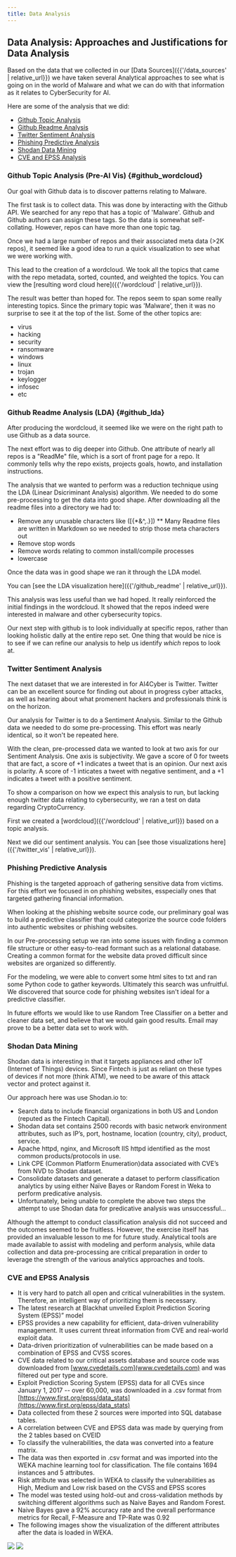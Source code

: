```yaml
---
title: Data Analysis
---
```


## Data Analysis: Approaches and Justifications for Data Analysis 

Based on the data that we collected in our [Data Sources]({{'/data_sources' | relative_url}}) we have taken several Analytical approaches to see what is going on in the world of Malware and what we can do with that information as it relates to CyberSecurity for AI.

Here are some of the analysis that we did:

* [Github Topic Analysis](#github_wordcloud)
* [Github Readme Analysis](#github_lda)
* [Twitter Sentiment Analysis](#twitter-sentiment-analysis)
* [Phishing Predictive Analysis](#phishing-predictive-analysis)
* [Shodan Data Mining](#shodan-data-mining)
* [CVE and EPSS Analysis](#cve-and-epss-analysis)

### Github Topic Analysis (Pre-AI Vis) {#github_wordcloud}

Our goal with Github data is to discover patterns relating to Malware.

The first task is to collect data.  This was done by interacting with the Github API.  We searched for any repo that has a topic of 'Malware'.  Github and Github authors can assign these tags.  So the data is somewhat self-collating.  However, repos can have more than one topic tag. 

Once we had a large number of repos and their associated meta data (>2K repos), it seemed like a good idea to run a quick visualization to see what we were working with.

This lead to the creation of a wordcloud.  We took all the topics that came with the repo metadata, sorted, counted, and weighted the topics.  You can view the [resulting word cloud here]({{'/wordcloud' | relative_url}}).

The result was better than hoped for.  The repos seem to span some really interesting topics.  Since the primary topic was 'Malware', then it was no surprise to see it at the top of the list.  Some of the other topics are:
* virus
* hacking
* security
* ransomware
* windows
* linux
* trojan
* keylogger
* infosec
* etc

### Github Readme Analysis (LDA) {#github_lda}

After producing the wordcloud, it seemed like we were on the right path to use Github as a data source.

The next effort was to dig deeper into Github.  One attribute of nearly all repos is a "ReadMe" file, which is a sort of front page for a repo.  It commonly tells why the repo exists, projects goals, howto, and installation instructions.

The analysis that we wanted to perform was a reduction technique using the LDA (Linear Dsicriminant Analysis) algorithm.  We needed to do some pre-processing to get the data into good shape.  After downloading all the readme files into a directory we had to:

* Remove any unusable characters like ([{\*&^,.}])
** Many Readme files are written in Markdown so we needed to strip those meta characters out
* Remove stop words
* Remove words relating to common install/compile processes
* lowercase

Once the data was in good shape we ran it through the LDA model.  

You can [see the LDA visualization here]({{'/github_readme' | relative_url}}).

This analysis was less useful than we had hoped.  It really reinforced the initial findings in the wordcloud.  It showed that the repos indeed were interested in malware and other cybersecurity topics.

Our next step with github is to look individually at specific repos, rather than looking holistic dally at the entire repo set.  One thing that would be nice is to see if we can refine our analysis to help us identify *which* repos to look at.

### Twitter Sentiment Analysis

The next dataset that we are interested in for AI4Cyber is Twitter.  Twitter can be an excellent source for finding out about in progress cyber attacks, as well as hearing about what promenent hackers and professionals think is on the horizon.

Our analysis for Twitter is to do a Sentiment Analysis.  Similar to the Github data we needed to do some pre-processing.  This effort was nearly identical, so it won't be repeated here.

With the clean, pre-processed data we wanted to look at two axis for our Sentiment Analysis.  One axis is subjectivity.  We gave a score of 0 for tweets that are fact, a score of +1 indicates a tweet that is an opinion.  Our next axis is polarity.  A score of -1 inticates a tweet with negative sentiment, and a +1 indicates a tweet with a positive sentiment.

To show a comparison on how we expect this analysis to run, but lacking enough twitter data relating to cybersecurity, we ran a test on data regarding CryptoCurrency.

First we created a [wordcloud]({{'/wordcloud' | relative_url}}) based on a topic analysis.

Next we did our sentiment analysis.  You can [see those visualizations here]({{'/twitter_vis' | relative_url}}).

### Phishing Predictive Analysis

Phishing is the targeted approach of gathering sensitive data from victims.  For this effort we focused in on phishing websites, esspecially ones that targeted gathering financial information.

When looking at the phishing website source code, our preliminary goal was to build a predictive classifier that could categorize the source code folders into authentic websites or phishing websites.

In our Pre-processing setup we ran into some issues with finding a common file structure or other easy-to-read formant such as a relational database.  Creating a common format for the website data proved difficult since websites are organized so differently.

For the modeling, we were able to convert some html sites to txt and ran some Python code to gather keywords.  Ultimately this search was unfruitful.  We discovered that source code for phishing websites isn't ideal for a predictive classifier.

In future efforts we would like to use Random Tree Classifier on a better and cleaner data set, and believe that we would gain good results.  Email may prove to be a better data set to work with.

### Shodan Data Mining

Shodan data is interesting in that it targets appliances and other IoT (Internet of Things) devices.  Since Fintech is just as reliant on these types of devices if not more (think ATM), we need to be aware of this attack vector and protect against it.

Our approach here was use Shodan.io to:

* Search data to include financial organizations in both US and London (reputed as the Fintech Capital).
* Shodan data set contains 2500 records with basic network environment attributes, such as IP’s, port, hostname, location (country, city), product, service.
* Apache httpd, nginx, and Microsoft IIS httpd identified as the most common products/protocols in use.
* Link CPE (Common Platform Enumeration)data associated with CVE’s from NVD to Shodan dataset.
* Consolidate datasets and generate a dataset to perform classification analytics by using either Naïve Bayes or Random Forest in Weka to perform predicative analysis.
* Unfortunately, being unable to complete the above two steps the attempt to use Shodan data for predicative analysis was unsuccessful...

Although the attempt to conduct classification analysis did not succeed and the outcomes seemed to be fruitless. However, the exercise itself has provided an invaluable lesson to me for future study. Analytical tools are made available to assist with modeling and perform analysis, while data collection and data pre-processing are critical preparation in order to leverage the strength of the various analytics approaches and tools.

### CVE and EPSS Analysis

* It is very hard to patch all open and critical vulnerabilities in the system. Therefore, an intelligent way of prioritizing them is necessary.
* The latest research at Blackhat unveiled Exploit Prediction Scoring System (EPSS)” model
* EPSS provides a new capability for efficient, data-driven vulnerability management. It uses current threat information from CVE and real-world exploit data.
* Data-driven prioritization of vulnerabilities can be made based on a combination of EPSS and CVSS scores.
* CVE data related to our critical assets database and source code was downloaded from [www.cvedetails.com](www.cvedetails.com) and was filtered out per type and score.
* Exploit Prediction Scoring System (EPSS) data for all CVEs since January 1, 2017 -- over 60,000, was downloaded in a .csv format from [https://www.first.org/epss/data_stats](https://www.first.org/epss/data_stats)
* Data collected from these 2 sources were imported into SQL database tables.
* A correlation between CVE and EPSS data was made by querying from the 2 tables based on CVEID
* To classify the vulnerabilities, the data was converted into a feature matrix.
* The data was then exported in .csv format and was imported into the WEKA machine learning tool for classification.​ The file contains 1694 instances and 5 attributes.
* Risk attribute was selected in WEKA to classify the vulnerabilities as High, Medium and Low risk based on the CVSS and EPSS scores
* The model was tested using hold-out and cross-validation methods by switching different algorithms such as Naive Bayes and Random Forest. 
* Naive Bayes gave a 92% accuracy rate and the overall performance metrics for Recall, F-Measure and TP-Rate was 0.92
* The following images show the visualization of the different attributes after the data is loaded in WEKA.

<img src="{{'/assets/images/cve_analysis_type.png' | relative_url}}" />
<img src="{{'/assets/images/cve_analysis_class.png' | relative_url}}" />





